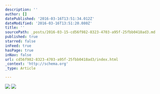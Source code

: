 ```yaml
---
description: ''
author: []
datePublished: '2016-03-16T13:51:34.012Z'
dateModified: '2016-03-16T13:51:20.080Z'
title: ''
sourcePath: _posts/2016-03-15-cd56f982-8323-4703-a95f-25fbb0418ad3.md
published: true
starred: false
inFeed: true
hasPage: true
inNav: false
url: cd56f982-8323-4703-a95f-25fbb0418ad3/index.html
_context: 'http://schema.org'
_type: Article

---
```

![](https://the-grid-user-content.s3-us-west-2.amazonaws.com/ca3f371a-f45a-4820-9568-2f71ac22a3df.png)
![](https://the-grid-user-content.s3-us-west-2.amazonaws.com/3c1d0e24-2570-40df-8baa-b635ec539e52.png)